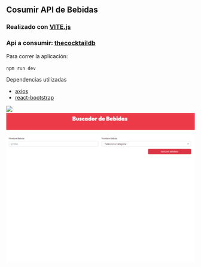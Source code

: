 ## Cosumir API de Bebidas

### Realizado con [VITE.js](https://nextjs.org/)

### Api a consumir: [thecocktaildb](https://www.thecocktaildb.com/api.php)

Para correr la aplicación:

`npm run dev`

Dependencias utilizadas

- [axios](https://www.npmjs.com/package/axios)
- [react-bootstrap](https://react-bootstrap.github.io/)

<img src="./public/receta.gif"/>
<img src="./public/validacion%20.gif"/>
